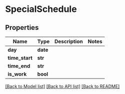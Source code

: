 # SpecialSchedule

## Properties
Name | Type | Description | Notes
------------ | ------------- | ------------- | -------------
**day** | **date** |  | 
**time_start** | **str** |  | 
**time_end** | **str** |  | 
**is_work** | **bool** |  | 

[[Back to Model list]](../README.md#documentation-for-models) [[Back to API list]](../README.md#documentation-for-api-endpoints) [[Back to README]](../README.md)

